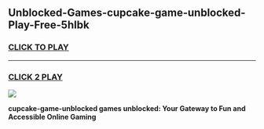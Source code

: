 
## Unblocked-Games-cupcake-game-unblocked-Play-Free-5hlbk
<h3>
<a href="https://premium76.site?title=cupcake-game-unblocked&ref=22A">CLICK TO PLAY</a></h3>
<hr>

<h3>
<a href="https://premium76.site?title=cupcake-game-unblocked&ref=22A">CLICK 2 PLAY</a>
  
</h3>

<a href="https://premium76.site?title=cupcake-game-unblocked&ref=22A"><img src="https://clearcache.store/games.png"></a>


**cupcake-game-unblocked games unblocked: Your Gateway to Fun and Accessible Online Gaming**
